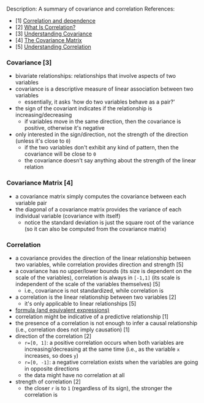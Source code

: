 Description: A summary of covariance and correlation
References: 
  - [1] [Correlation and dependence](https://en.wikipedia.org/wiki/Correlation_and_dependence) 
  - [2] [What Is Correlation?](https://www.youtube.com/watch?v=Ypgo4qUBt5o)
  - [3] [Understanding Covariance](https://www.youtube.com/watch?v=xGbpuFNR1ME&list=PLIeGtxpvyG-JMH5fGDWhtniyET88Mexcw&index=6) 
  - [4] [The Covariance Matrix](https://www.youtube.com/watch?v=locZabK4Als&list=PLIeGtxpvyG-JMH5fGDWhtniyET88Mexcw&index=7)
  - [5] [Understanding Correlation](https://www.youtube.com/watch?v=4EXNedimDMs&list=PLIeGtxpvyG-JMH5fGDWhtniyET88Mexcw&index=8) 

### Covariance [3]
- bivariate relationships: relationships that involve aspects of two variables
- covariance is a descriptive measure of linear association between two variables
  - essentially, it asks 'how do two variables behave as a pair?'
- the sign of the covariant indicates if the relationship is increasing/decreasing
  - if variables move in the same direction, then the covariance is positive, otherwise it's negative 
- only interested in the sign/direction, not the strength of the direction (unless it's close to `0`)
  - if the two variables don't exhibit any kind of pattern, then the covariance will be close to `0`
  - the covariance doesn't say anything about the strength of the linear relation

### Covariance Matrix [4]
- a covariance matrix simply computes the covariance between each variable pair
- the diagonal of a covariance matrix provides the variance of each individual variable (covariance with itself)
  - notice the standard deviation is just the square root of the variance (so it can also be computed from the covariance matrix)

### Correlation
- a covariance provides the direction of the linear relationship between two variables, while correlation provides direction and strength [5]
- a covariance has no upper/lower bounds (its size is dependent on the scale of the variables), correlation is always in `[-1,1]` (its scale is independent of the scale of the variables themselves) [5]
  - i.e., covariance is not standardized, while correlation is 
- a correlation is the linear relationship between two variables [2]
  - it's only applicable to linear relationships [5]
- [formula (and equivalent expressions)](https://en.wikipedia.org/wiki/Pearson_correlation_coefficient#For_a_sample)
- correlation might be indicative of a predictive relationship [1]
- the presence of a correlation is not enough to infer a causal relationship (i.e., correlation does not imply causation) [1]
- direction of the correlation [2]
  - `r=[0, 1]`: a positive correlation occurs when both variables are increasing/decreasing at the same time (i.e., as the variable `x` increases, so does `y`)
  - `r=[0, -1]`: a negative correlation exists when the variables are going in opposite directions
  - the data might have no correlation at all
- strength of correlation [2]
  - the closer `r` is to `1` (regardless of its sign), the stronger the correlation is
